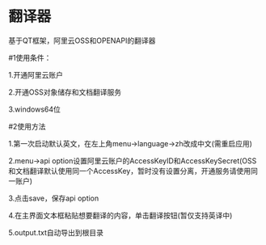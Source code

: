 # 翻译器
基于QT框架，阿里云OSS和OPENAPI的翻译器

#1使用条件：

1.开通阿里云账户

2.开通OSS对象储存和文档翻译服务

3.windows64位

#2使用方法

1.第一次启动默认英文，在左上角menu->language->zh改成中文(需重启应用)

2.menu->api option设置阿里云账户的AccessKeyID和AccessKeySecret(OSS和文档翻译默认使用同一个AccessKey，暂时没有设置分离，开通服务请使用同一账户)

3.点击save，保存api option

4.在主界面文本框粘贴想要翻译的内容，单击翻译按钮(暂仅支持英译中)

5.output.txt自动导出到根目录
